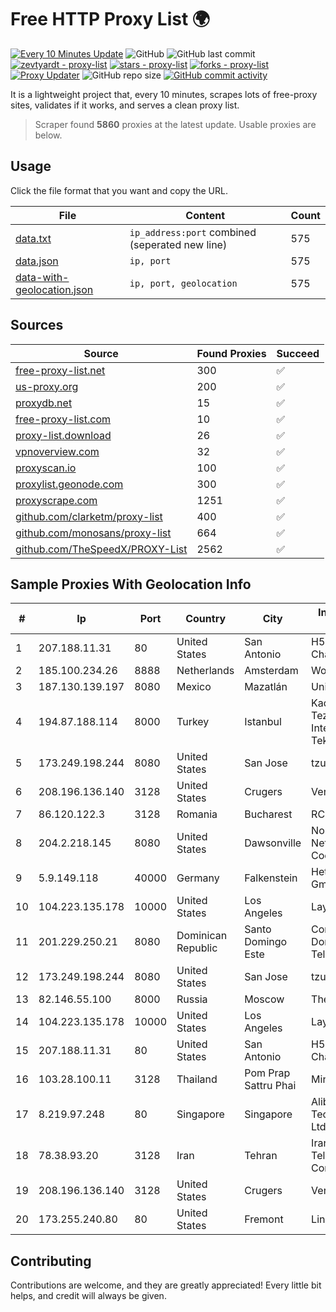 
# Free HTTP Proxy List 🌍

[![Every 10 Minutes Update](https://github.com/mertguvencli/http-proxy-list/actions/workflows/main.yml/badge.svg?branch=main)](https://github.com/mertguvencli/http-proxy-list/actions/workflows/main.yml)
![GitHub](https://img.shields.io/github/license/mertguvencli/http-proxy-list)
![GitHub last commit](https://img.shields.io/github/last-commit/mertguvencli/http-proxy-list)
[![zevtyardt - proxy-list](https://img.shields.io/static/v1?label=zevtyardt&message=proxy-list&color=blue&logo=github)](https://github.com/zevtyardt/proxy-list "Go to GitHub repo")
[![stars - proxy-list](https://img.shields.io/github/stars/zevtyardt/proxy-list?style=social)](https://github.com/zevtyardt/proxy-list)
[![forks - proxy-list](https://img.shields.io/github/forks/zevtyardt/proxy-list?style=social)](https://github.com/zevtyardt/proxy-list)
[![Proxy Updater](https://github.com/zevtyardt/proxy-list/workflows/Proxy%20Updater/badge.svg)](https://github.com/zevtyardt/proxy-list/actions?query=workflow:"Proxy+Updater")
![GitHub repo size](https://img.shields.io/github/repo-size/zevtyardt/proxy-list)
[![GitHub commit activity](https://img.shields.io/github/commit-activity/m/zevtyardt/proxy-list?logo=commits)](https://github.com/zevtyardt/proxy-list/commits/main)

It is a lightweight project that, every 10 minutes, scrapes lots of free-proxy sites, validates if it works, and serves a clean proxy list.

> Scraper found **5860** proxies at the latest update. Usable proxies are below.

## Usage

Click the file format that you want and copy the URL.

|File|Content|Count|
|----|-------|-----|
|[data.txt](https://raw.githubusercontent.com/mertguvencli/http-proxy-list/main/proxy-list/data.txt)|`ip_address:port` combined (seperated new line)|575|
|[data.json](https://raw.githubusercontent.com/mertguvencli/http-proxy-list/main/proxy-list/data.json)|`ip, port`|575|
|[data-with-geolocation.json](https://raw.githubusercontent.com/mertguvencli/http-proxy-list/main/proxy-list/data-with-geolocation.json)|`ip, port, geolocation`|575|

## Sources

|Source|Found Proxies|Succeed|
|------|-------------|-------|
|[free-proxy-list.net](https://free-proxy-list.net)|300|✅|
|[us-proxy.org](https://www.us-proxy.org)|200|✅|
|[proxydb.net](http://proxydb.net)|15|✅|
|[free-proxy-list.com](https://free-proxy-list.com/?page=&port=&type%5B%5D=http&type%5B%5D=https&up_time=0&search=Search)|10|✅|
|[proxy-list.download](https://www.proxy-list.download/HTTP)|26|✅|
|[vpnoverview.com](https://vpnoverview.com/privacy/anonymous-browsing/free-proxy-servers)|32|✅|
|[proxyscan.io](https://www.proxyscan.io)|100|✅|
|[proxylist.geonode.com](https://proxylist.geonode.com/api/proxy-list?limit=300&page=1&sort_by=lastChecked&sort_type=desc&protocols=http,https)|300|✅|
|[proxyscrape.com](https://api.proxyscrape.com/v2/?request=displayproxies&protocol=http&timeout=10000&country=all&ssl=all&anonymity=all)|1251|✅|
|[github.com/clarketm/proxy-list](https://raw.githubusercontent.com/clarketm/proxy-list/master/proxy-list-raw.txt)|400|✅|
|[github.com/monosans/proxy-list](https://raw.githubusercontent.com/monosans/proxy-list/main/proxies/http.txt)|664|✅|
|[github.com/TheSpeedX/PROXY-List](https://raw.githubusercontent.com/TheSpeedX/PROXY-List/master/http.txt)|2562|✅|


## Sample Proxies With Geolocation Info

|#|Ip|Port|Country|City|Internet Service Provider|
|-|--|----|-------|----|-------------------------|
|1|207.188.11.31|80|United States|San Antonio|H5 Data Centers - Chandler LLC|
|2|185.100.234.26|8888|Netherlands|Amsterdam|WorldStream B.V.|
|3|187.130.139.197|8080|Mexico|Mazatlán|Uninet S.A. de C.V.|
|4|194.87.188.114|8000|Turkey|Istanbul|Kadir Huseyin Tezcan Nosspeed Internet Teknolojileri|
|5|173.249.198.244|8080|United States|San Jose|tzulo, inc.|
|6|208.196.136.140|3128|United States|Crugers|Verizon Business|
|7|86.120.122.3|3128|Romania|Bucharest|RCS & RDS|
|8|204.2.218.145|8080|United States|Dawsonville|North Georgia Network Cooperative, Inc.|
|9|5.9.149.118|40000|Germany|Falkenstein|Hetzner Online GmbH|
|10|104.223.135.178|10000|United States|Los Angeles|LayerHost|
|11|201.229.250.21|8080|Dominican Republic|Santo Domingo Este|Compañía Dominicana de Teléfonos S. A.|
|12|173.249.198.244|8080|United States|San Jose|tzulo, inc.|
|13|82.146.55.100|8000|Russia|Moscow|TheFirst|
|14|104.223.135.178|10000|United States|Los Angeles|LayerHost|
|15|207.188.11.31|80|United States|San Antonio|H5 Data Centers - Chandler LLC|
|16|103.28.100.11|3128|Thailand|Pom Prap Sattru Phai|Ministry of Interior|
|17|8.219.97.248|80|Singapore|Singapore|Alibaba (US) Technology Co., Ltd.|
|18|78.38.93.20|3128|Iran|Tehran|Iran Telecommunication Company PJS|
|19|208.196.136.140|3128|United States|Crugers|Verizon Business|
|20|173.255.240.80|80|United States|Fremont|Linode, LLC|



## Contributing

Contributions are welcome, and they are greatly appreciated! Every
little bit helps, and credit will always be given.

